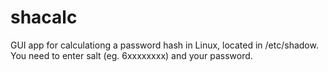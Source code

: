 # shacalc

GUI app for calculationg a password hash in Linux, located in /etc/shadow.
You need to enter salt (eg. $6$xxxxxxxx) and your password.
